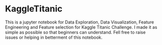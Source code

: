 # KaggleTitanic
This is a jupyter notebook for Data Exploration, Data Visualization, Feature Engineering and Feature selection for Kaggle Titanic Challenge. I made it as simple as possible so that beginners can understand. Fell free to raise issues or helping in betterment of this notebook.
